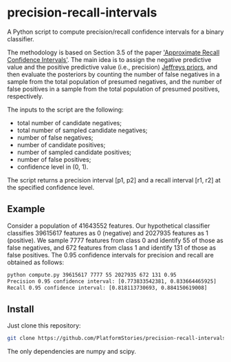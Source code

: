 # precision-recall-intervals

A Python script to compute precision/recall confidence intervals for a binary classifier.

The methodology is based on Section 3.5 of the paper
['Approximate Recall Confidence Intervals'](https://arxiv.org/abs/1202.2880).
The main idea is to assign the negative predictive value and the positive predictive value (i.e., precision) [Jeffreys priors](https://en.wikipedia.org/wiki/Jeffreys_prior), and then evaluate the posteriors by counting the number of false negatives in a sample from the total population of presumed negatives, and the number of false positives in a sample from the total population of presumed positives, respectively.

The inputs to the script are the following:

+ total number of candidate negatives;
+ total number of sampled candidate negatives;
+ number of false negatives;
+ number of candidate positives;
+ number of sampled candidate positives;
+ number of false positives;
+ confidence level in (0, 1).

The script returns a precision interval [p1, p2] and a recall interval [r1, r2] at the specified confidence level.

## Example

Consider a population of 41643552 features. Our hypothetical classifier classifies 39615617 features as 0 (negative) and 2027935 features as 1 (positive). We sample 7777 features from class 0 and identify 55 of those as false negatives, and 672 features from class 1 and identify 131 of those as false positives. The 0.95 confidence intervals for precision and recall are obtained as follows:

```bash
python compute.py 39615617 7777 55 2027935 672 131 0.95
Precision 0.95 confidence interval: [0.773833542381, 0.833664465925]
Recall 0.95 confidence interval: [0.818113730693, 0.884150619008]
```

## Install

Just clone this repository:

```bash
git clone https://github.com/PlatformStories/precision-recall-intervals
```

The only dependencies are numpy and scipy.
